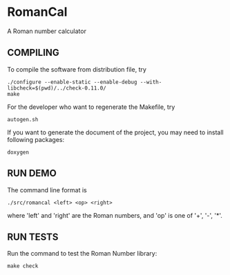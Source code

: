 RomanCal
========

A Roman number calculator

COMPILING
---------

To compile the software from distribution file, try

    ./configure --enable-static --enable-debug --with-libcheck=$(pwd)/../check-0.11.0/
    make

For the developer who want to regenerate the Makefile, try

    autogen.sh

If you want to generate the document of the project, you may need to install following packages:

    doxygen

RUN DEMO
--------

The command line format is

    ./src/romancal <left> <op> <right>

where 'left' and 'right' are the Roman numbers, and 'op' is one of '+', '-', '*'.


RUN TESTS
---------

Run the command to test the Roman Number library:

    make check


